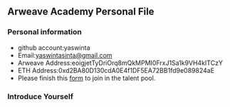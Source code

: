 ## Arweave Academy Personal File

### Personal information

- github account:yaswinta
- Email:yaswintasinta@gmail.com
- Arweave Address:eoigjetTyDriOrq8mQkMPMI0FrxJ1Sa1k9VH4kITCzY
- ETH Address:0xd2BA80D130cdA0E4f1DF5EA72BB1fd9e089824aE
- Please finish this [form](https://docs.google.com/forms/d/e/1FAIpQLSfWA5fIIcBgmRppm3jNz5vmf9Mai_QMVil-2pO4r7YKn_Zhtw/viewform?usp=sf_link) to join in the talent pool.

### Introduce Yourself
